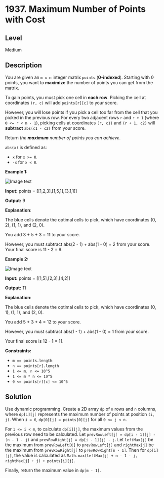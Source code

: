 # 1937. Maximum Number of Points with Cost
## Level
Medium

## Description
You are given an `m x n` integer matrix `points` (**0-indexed**). Starting with 0 points, you want to **maximize** the number of points you can get from the matrix.

To gain points, you must pick one cell in **each row**. Picking the cell at coordinates `(r, c)` will add `points[r][c]` to your score.

However, you will lose points if you pick a cell too far from the cell that you picked in the previous row. For every two adjacent rows `r` and `r + 1` (where `0 <= r < m - 1`), picking cells at coordinates `(r, c1)` and `(r + 1, c2)` will **subtract** `abs(c1 - c2)` from your score.

Return *the **maximum** number of points you can achieve*.

`abs(x)` is defined as:

* `x` for `x >= 0`.
* `-x` for `x < 0`.

**Example 1:**

![Image text](https://assets.leetcode.com/uploads/2021/07/12/screenshot-2021-07-12-at-13-40-26-diagram-drawio-diagrams-net.png)

**Input:** points = [[1,2,3],[1,5,1],[3,1,1]]

**Output:** 9

**Explanation:**

The blue cells denote the optimal cells to pick, which have coordinates (0, 2), (1, 1), and (2, 0).

You add 3 + 5 + 3 = 11 to your score.

However, you must subtract abs(2 - 1) + abs(1 - 0) = 2 from your score.
Your final score is 11 - 2 = 9.

**Example 2:**

![Image text](https://assets.leetcode.com/uploads/2021/07/12/screenshot-2021-07-12-at-13-42-14-diagram-drawio-diagrams-net.png)

**Input:** points = [[1,5],[2,3],[4,2]]

**Output:** 11

**Explanation:**

The blue cells denote the optimal cells to pick, which have coordinates (0, 1), (1, 1), and (2, 0).

You add 5 + 3 + 4 = 12 to your score.

However, you must subtract abs(1 - 1) + abs(1 - 0) = 1 from your score.

Your final score is 12 - 1 = 11.

**Constraints:**

* `m == points.length`
* `n == points[r].length`
* `1 <= m, n <= 10^5`
* `1 <= m * n <= 10^5`
* `0 <= points[r][c] <= 10^5`

## Solution
Use dynamic programming. Create a 2D array `dp` of `m` rows and `n` columns, where `dp[i][j]` represents the maximum number of points at position `(i, j)`. When `i = 0`, `dp[0][j] = points[0][j]` for all `0 <= j < n`.

For `1 <= i < m`, to calculate `dp[i][j]`, the maximum values from the previous row need to be calculated. Let `prevRowLeft[j] = dp[i - 1][j] - (n - 1 - j)` and `prevRowRight[j] = dp[i - 1][j] - j`. Let `leftMax[j]` be the maximum from `prevRowLeft[0]` to `prevRowLeft[j]` and `rightMax[j]` be the maximum from `prevRowRight[j]` to `prevRowRight[n - 1]`. Then for `dp[i][j]`, the value is calculated as `Math.max(leftMax[j] + n - 1 - j, rightMax[j] + j) + points[i][j]`.

Finally, return the maximum value in `dp[m - 1]`.
